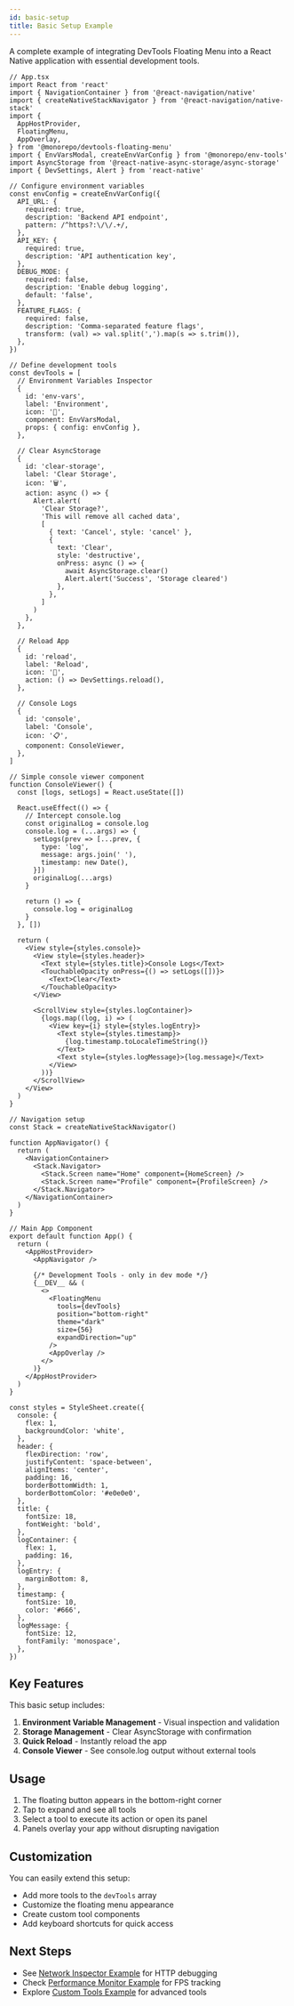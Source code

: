 ```yaml
---
id: basic-setup
title: Basic Setup Example
---
```


A complete example of integrating DevTools Floating Menu into a React Native application with essential development tools.

[//]: # 'Example'

```tsx
// App.tsx
import React from 'react'
import { NavigationContainer } from '@react-navigation/native'
import { createNativeStackNavigator } from '@react-navigation/native-stack'
import {
  AppHostProvider,
  FloatingMenu,
  AppOverlay,
} from '@monorepo/devtools-floating-menu'
import { EnvVarsModal, createEnvVarConfig } from '@monorepo/env-tools'
import AsyncStorage from '@react-native-async-storage/async-storage'
import { DevSettings, Alert } from 'react-native'

// Configure environment variables
const envConfig = createEnvVarConfig({
  API_URL: {
    required: true,
    description: 'Backend API endpoint',
    pattern: /^https?:\/\/.+/,
  },
  API_KEY: {
    required: true,
    description: 'API authentication key',
  },
  DEBUG_MODE: {
    required: false,
    description: 'Enable debug logging',
    default: 'false',
  },
  FEATURE_FLAGS: {
    required: false,
    description: 'Comma-separated feature flags',
    transform: (val) => val.split(',').map(s => s.trim()),
  },
})

// Define development tools
const devTools = [
  // Environment Variables Inspector
  {
    id: 'env-vars',
    label: 'Environment',
    icon: '🔧',
    component: EnvVarsModal,
    props: { config: envConfig },
  },

  // Clear AsyncStorage
  {
    id: 'clear-storage',
    label: 'Clear Storage',
    icon: '🗑️',
    action: async () => {
      Alert.alert(
        'Clear Storage?',
        'This will remove all cached data',
        [
          { text: 'Cancel', style: 'cancel' },
          {
            text: 'Clear',
            style: 'destructive',
            onPress: async () => {
              await AsyncStorage.clear()
              Alert.alert('Success', 'Storage cleared')
            },
          },
        ]
      )
    },
  },

  // Reload App
  {
    id: 'reload',
    label: 'Reload',
    icon: '🔄',
    action: () => DevSettings.reload(),
  },

  // Console Logs
  {
    id: 'console',
    label: 'Console',
    icon: '📋',
    component: ConsoleViewer,
  },
]

// Simple console viewer component
function ConsoleViewer() {
  const [logs, setLogs] = React.useState([])

  React.useEffect(() => {
    // Intercept console.log
    const originalLog = console.log
    console.log = (...args) => {
      setLogs(prev => [...prev, {
        type: 'log',
        message: args.join(' '),
        timestamp: new Date(),
      }])
      originalLog(...args)
    }

    return () => {
      console.log = originalLog
    }
  }, [])

  return (
    <View style={styles.console}>
      <View style={styles.header}>
        <Text style={styles.title}>Console Logs</Text>
        <TouchableOpacity onPress={() => setLogs([])}>
          <Text>Clear</Text>
        </TouchableOpacity>
      </View>

      <ScrollView style={styles.logContainer}>
        {logs.map((log, i) => (
          <View key={i} style={styles.logEntry}>
            <Text style={styles.timestamp}>
              {log.timestamp.toLocaleTimeString()}
            </Text>
            <Text style={styles.logMessage}>{log.message}</Text>
          </View>
        ))}
      </ScrollView>
    </View>
  )
}

// Navigation setup
const Stack = createNativeStackNavigator()

function AppNavigator() {
  return (
    <NavigationContainer>
      <Stack.Navigator>
        <Stack.Screen name="Home" component={HomeScreen} />
        <Stack.Screen name="Profile" component={ProfileScreen} />
      </Stack.Navigator>
    </NavigationContainer>
  )
}

// Main App Component
export default function App() {
  return (
    <AppHostProvider>
      <AppNavigator />

      {/* Development Tools - only in dev mode */}
      {__DEV__ && (
        <>
          <FloatingMenu
            tools={devTools}
            position="bottom-right"
            theme="dark"
            size={56}
            expandDirection="up"
          />
          <AppOverlay />
        </>
      )}
    </AppHostProvider>
  )
}

const styles = StyleSheet.create({
  console: {
    flex: 1,
    backgroundColor: 'white',
  },
  header: {
    flexDirection: 'row',
    justifyContent: 'space-between',
    alignItems: 'center',
    padding: 16,
    borderBottomWidth: 1,
    borderBottomColor: '#e0e0e0',
  },
  title: {
    fontSize: 18,
    fontWeight: 'bold',
  },
  logContainer: {
    flex: 1,
    padding: 16,
  },
  logEntry: {
    marginBottom: 8,
  },
  timestamp: {
    fontSize: 10,
    color: '#666',
  },
  logMessage: {
    fontSize: 12,
    fontFamily: 'monospace',
  },
})
```

[//]: # 'Example'

## Key Features

This basic setup includes:

1. **Environment Variable Management** - Visual inspection and validation
2. **Storage Management** - Clear AsyncStorage with confirmation
3. **Quick Reload** - Instantly reload the app
4. **Console Viewer** - See console.log output without external tools

## Usage

1. The floating button appears in the bottom-right corner
2. Tap to expand and see all tools
3. Select a tool to execute its action or open its panel
4. Panels overlay your app without disrupting navigation

## Customization

You can easily extend this setup:

- Add more tools to the `devTools` array
- Customize the floating menu appearance
- Create custom tool components
- Add keyboard shortcuts for quick access

## Next Steps

- See [Network Inspector Example](./network-inspector.md) for HTTP debugging
- Check [Performance Monitor Example](./performance-monitor.md) for FPS tracking
- Explore [Custom Tools Example](./custom-tools.md) for advanced tools